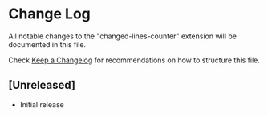 # Change Log

All notable changes to the "changed-lines-counter" extension will be documented in this file.

Check [Keep a Changelog](http://keepachangelog.com/) for recommendations on how to structure this file.

## [Unreleased]

- Initial release
